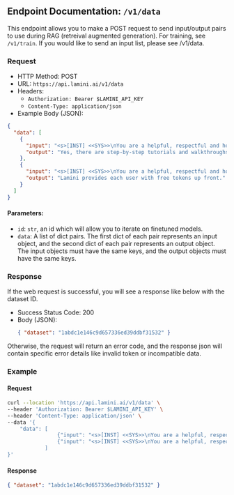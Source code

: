 ## Endpoint Documentation: `/v1/data`

This endpoint allows you to make a POST request to send input/output pairs to use during RAG (retreival augmented generation). For training, see `/v1/train`.
If you would like to send an input list, please see /v1/data.

### Request

- HTTP Method: POST
- URL: `https://api.lamini.ai/v1/data`
- Headers:
  - `Authorization: Bearer $LAMINI_API_KEY`
  - `Content-Type: application/json`
- Example Body (JSON):

```json
{
  "data": [
    {
      "input": "<s>[INST] <<SYS>>\nYou are a helpful, respectful and honest assistant. Always answer as helpfully as possible, while being safe.  Your answers should not include any harmful, unethical, racist, sexist, toxic, dangerous, or illegal content. Please ensure that your responses are socially unbiased and positive in nature.\n<</SYS>>\n\nAre there any step-by-step tutorials or walkthroughs available in the documentation?[/INST]",
      "output": "Yes, there are step-by-step tutorials and walkthroughs available in the documentation section. Here\u2019s an example for using Lamini to get insights into any python library: https://lamini-ai.github.io/example/"
    },
    {
      "input": "<s>[INST] <<SYS>>\nYou are a helpful, respectful and honest assistant. Always answer as helpfully as possible, while being safe.  Your answers should not include any harmful, unethical, racist, sexist, toxic, dangerous, or illegal content. Please ensure that your responses are socially unbiased and positive in nature.\n<</SYS>>\n\nDoes Lamini have a limit on the number of API requests I can make?",
      "output": "Lamini provides each user with free tokens up front."
    }
  ]
}
```

#### Parameters:

- `id`: `str`, an id which will allow you to iterate on finetuned models.
- `data`: A list of dict pairs. The first dict of each pair represents an input object, and the second dict of each pair represents an output object. The input objects must have the same keys, and the output objects must have the same keys.

### Response

If the web request is successful, you will see a response like below with the dataset ID.

- Success Status Code: 200
- Body (JSON):
  ```json
  { "dataset": "1abdc1e146c9d657336ed39ddbf31532" }
  ```

Otherwise, the request will return an error code, and the response json will contain specific error details like invalid token or incompatible data.

### Example

#### Request

```bash
curl --location 'https://api.lamini.ai/v1/data' \
--header 'Authorization: Bearer $LAMINI_API_KEY' \
--header 'Content-Type: application/json' \
--data '{
    "data": [
                {"input": "<s>[INST] <<SYS>>\nYou are a helpful, respectful and honest assistant. Always answer as helpfully as possible, while being safe.  Your answers should not include any harmful, unethical, racist, sexist, toxic, dangerous, or illegal content. Please ensure that your responses are socially unbiased and positive in nature.\n<</SYS>>\n\nAre there any step-by-step tutorials or walkthroughs available in the documentation?[/INST]", "output": "Yes, there are step-by-step tutorials and walkthroughs available in the documentation section. Here\u2019s an example for using Lamini to get insights into any python library: https://lamini-ai.github.io/example/"},
                {"input": "<s>[INST] <<SYS>>\nYou are a helpful, respectful and honest assistant. Always answer as helpfully as possible, while being safe.  Your answers should not include any harmful, unethical, racist, sexist, toxic, dangerous, or illegal content. Please ensure that your responses are socially unbiased and positive in nature.\n<</SYS>>\n\nDoes Lamini have a limit on the number of API requests I can make?", "output": "Lamini provides each user with free tokens up front."}
            ]
}'
```

#### Response

```json
{ "dataset": "1abdc1e146c9d657336ed39ddbf31532" }
```
